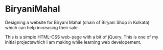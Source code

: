 # BiryaniMahal
Designing a website for Biryani Mahal (chain of Biryani Shop in Kolkata) which can help increasing their sale.

This is a simple HTML-CSS web-page with a bit of jQuery. This is one of my initial projectswhich I am making while learning web developement.
